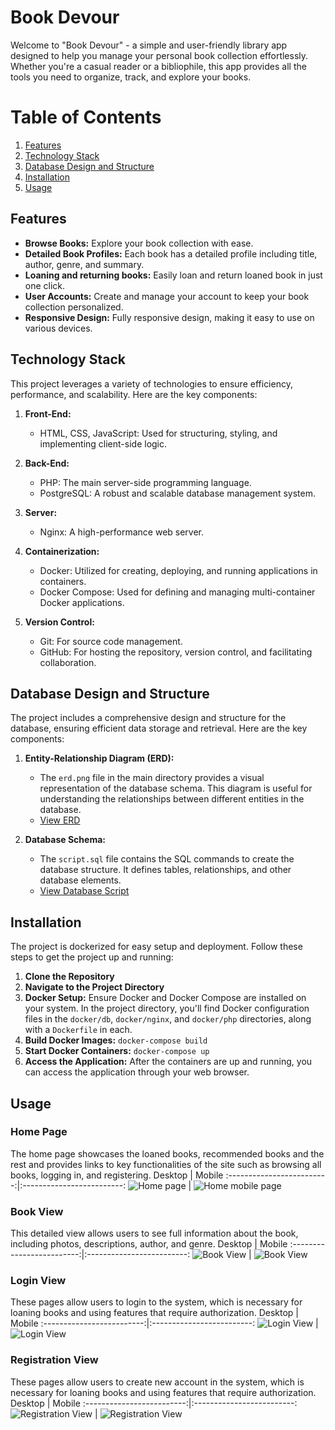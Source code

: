 # Book Devour

Welcome to "Book Devour" - a simple and user-friendly library app designed to help you manage your personal book collection effortlessly. Whether you're a casual reader or a bibliophile, this app provides all the tools you need to organize, track, and explore your books.

# Table of Contents

1. [Features](#features)
2. [Technology Stack](#technology-stack)
3. [Database Design and Structure](#database-design-and-structure)
4. [Installation](#installation)
5. [Usage](#usage)


## Features

- **Browse Books:** Explore your book collection with ease.
- **Detailed Book Profiles:** Each book has a detailed profile including title, author, genre, and summary.
- **Loaning and returning books:** Easily loan and return loaned book in just one click.
- **User Accounts:** Create and manage your account to keep your book collection personalized.
- **Responsive Design:** Fully responsive design, making it easy to use on various devices.


## Technology Stack

This project leverages a variety of technologies to ensure efficiency, performance, and scalability. Here are the key components:

1. **Front-End:**
   - HTML, CSS, JavaScript: Used for structuring, styling, and implementing client-side logic.

2. **Back-End:**
   - PHP: The main server-side programming language.
   - PostgreSQL: A robust and scalable database management system.

3. **Server:**
   - Nginx: A high-performance web server.

4. **Containerization:**
   - Docker: Utilized for creating, deploying, and running applications in containers.
   - Docker Compose: Used for defining and managing multi-container Docker applications.

5. **Version Control:**
   - Git: For source code management.
   - GitHub: For hosting the repository, version control, and facilitating collaboration.



## Database Design and Structure

The project includes a comprehensive design and structure for the database, ensuring efficient data storage and retrieval. Here are the key components:

1. **Entity-Relationship Diagram (ERD):**
   - The `erd.png` file in the main directory provides a visual representation of the database schema. This diagram is useful for understanding the relationships between different entities in the database.
   - [View ERD](./erd.png)

2. **Database Schema:**
   - The `script.sql` file contains the SQL commands to create the database structure. It defines tables, relationships, and other database elements.
   - [View Database Script](./database.sql)


## Installation

The project is dockerized for easy setup and deployment. Follow these steps to get the project up and running:

1. **Clone the Repository**
2. **Navigate to the Project Directory**
3. **Docker Setup:**
   Ensure Docker and Docker Compose are installed on your system. In the project directory, you'll find Docker configuration files in the `docker/db`, `docker/nginx`, and `docker/php` directories, along with a `Dockerfile` in each.
4. **Build Docker Images:**
   `docker-compose build`
5. **Start Docker Containers:**
   `docker-compose up`
6. **Access the Application:**
   After the containers are up and running, you can access the application through your web browser.

## Usage

### Home Page
The home page showcases the loaned books, recommended books and the rest and provides links to key functionalities of the site such as browsing all books, logging in, and registering.
Desktop | Mobile
:-------------------------:|:-------------------------:
![Home page](demo_images/books.png)  |  ![Home mobile page](demo_images/books-mobile.png)

### Book View
This detailed view allows users to see full information about the book, including photos, descriptions, author, and genre.
Desktop | Mobile
:-------------------------:|:-------------------------:
![Book View](demo_images/book.png) | ![Book View](demo_images/book-mobile.png)

### Login View
These pages allow users to login to the system, which is necessary for loaning books and using features that require authorization.
Desktop | Mobile
:-------------------------:|:-------------------------:
![Login View](demo_images/login.png) | ![Login View](demo_images/login-mobile.png)

### Registration View
These pages allow users to create new account in the system, which is necessary for loaning books and using features that require authorization.
Desktop | Mobile
:-------------------------:|:-------------------------:
![Registration View](demo_images/register.png) | ![Registration View](demo_images/register-mobile.jpg)


